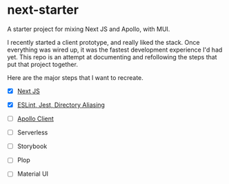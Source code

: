 # next-starter

A starter project for mixing Next JS and Apollo, with MUI.

I recently started a client prototype, and really liked the stack. Once everything was wired up, it was the fastest development experience I'd had yet. This repo is an attempt at documenting and refollowing the steps that put that project together.

Here are the major steps that I want to recreate. 

* [x] [Next JS](./docs/1_next.md)
* [x] [ESLint, Jest, Directory Aliasing](./docs/2_eslint.md)
* [ ] [Apollo Client](./docs/3_apollo.md)
* [ ] Serverless
* [ ] Storybook
* [ ] Plop
* [ ] Material UI








